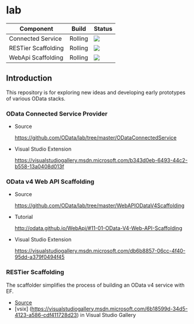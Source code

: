  lab
 ============= 
 Component | Build  | Status 
--------|--------- |---------
Connected Service|Rolling | <img src="https://identitydivision.visualstudio.com/_apis/public/build/definitions/2cfe7ec3-b94f-4ab9-85ab-2ebff928f3fd/338/badge"/> 
RESTier Scaffolding|Rolling | <img src="https://identitydivision.visualstudio.com/_apis/public/build/definitions/2cfe7ec3-b94f-4ab9-85ab-2ebff928f3fd/274/badge"/>
WebApi Scaffolding|Rolling | <img src="https://identitydivision.visualstudio.com/_apis/public/build/definitions/2cfe7ec3-b94f-4ab9-85ab-2ebff928f3fd/274/badge"/>

 ## Introduction 
This repository is for exploring new ideas and developing early prototypes of various OData stacks.

### OData Connected Service Provider

* Source

  https://github.com/OData/lab/tree/master/ODataConnectedService

* Visual Studio Extension

  https://visualstudiogallery.msdn.microsoft.com/b343d0eb-6493-44c2-b558-13a0408d013f
  
### OData v4 Web API Scaffolding

* Source

  https://github.com/OData/lab/tree/master/WebAPIODataV4Scaffolding
  
* Tutorial

  http://odata.github.io/WebApi/#11-01-OData-V4-Web-API-Scaffolding

* Visual Studio Extension

  https://visualstudiogallery.msdn.microsoft.com/db6b8857-06cc-4f40-95dd-a379f0494f45

### RESTier Scaffolding

  The scaffolder simplifies the process of building an OData v4 service with EF. 
* [Source](https://github.com/OData/lab/tree/master/RestierScaffolding)
* [vsix] (https://visualstudiogallery.msdn.microsoft.com/6b18599d-34d5-4123-a586-cdf411728d23) in Visual Studio Gallery
